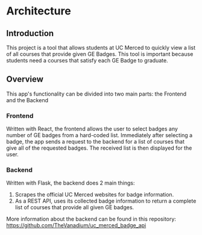 # Architecture

## Introduction
This project is a tool that allows students at UC Merced to quickly view a list of all courses that provide given GE Badges. This tool is important 
because students need a courses that satisfy each GE Badge to graduate.

## Overview
This app's functionality can be divided into two main parts: the Frontend and the Backend

### Frontend
Written with React, the frontend allows the user to select badges any number of GE badges from a hard-coded list. Immediately after selecting a badge, 
the app sends a request to the backend for a list of courses that give all of the requested badges. The received list is then displayed for the user.

### Backend
Written with Flask, the backend does 2 main things:
1. Scrapes the official UC Merced websites for badge information.
2. As a REST API, uses its collected badge information to return a complete list of courses that provide all given GE badges.

More information about the backend can be found in this repository: https://github.com/TheVanadium/uc_merced_badge_api